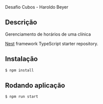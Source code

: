 Desafio Cubos - Haroldo Beyer

## Descrição
Gerenciamento de horários de uma clínica

[Nest](https://github.com/nestjs/nest) framework TypeScript starter repository.

## Instalação

```bash
$ npm install
```

## Rodando aplicação

```bash
$ npm run start
```
